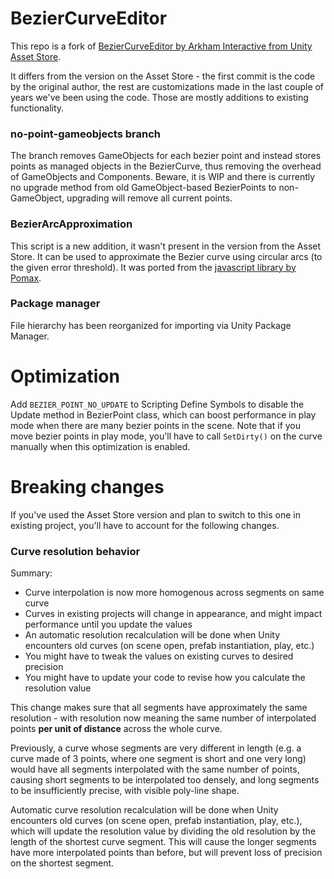 # BezierCurveEditor

This repo is a fork of [BezierCurveEditor by Arkham Interactive from Unity Asset Store](https://assetstore.unity.com/packages/tools/bezier-curve-editor-11278).

It differs from the version on the Asset Store - the first commit is the code by the original author, the rest are customizations made in the last couple of years we've been using the code. Those are mostly additions to existing functionality.

### no-point-gameobjects branch

The branch removes GameObjects for each bezier point and instead stores points as managed objects in the BezierCurve, thus removing the overhead of GameObjects and Components. Beware, it is WIP and there is currently no upgrade method from old GameObject-based BezierPoints to non-GameObject, upgrading will remove all current points.

### BezierArcApproximation

This script is a new addition, it wasn't present in the version from the Asset Store. It can be used to approximate the Bezier curve using circular arcs (to the given error threshold). It was ported from the [javascript library by Pomax](http://pomax.github.io/bezierinfo).

### Package manager

File hierarchy has been reorganized for importing via Unity Package Manager.


# Optimization

Add `BEZIER_POINT_NO_UPDATE` to Scripting Define Symbols to disable the Update method in BezierPoint class, which can boost performance in play mode when there are many bezier points in the scene. Note that if you move bezier points in play mode, you'll have to call `SetDirty()` on the curve manually when this optimization is enabled.


# Breaking changes

If you've used the Asset Store version and plan to switch to this one in existing project, you'll have to account for the following changes.

### Curve resolution behavior

Summary:

* Curve interpolation is now more homogenous across segments on same curve
* Curves in existing projects will change in appearance, and might impact performance until you update the values
* An automatic resolution recalculation will be done when Unity encounters old curves (on scene open, prefab instantiation, play, etc.)
* You might have to tweak the values on existing curves to desired precision
* You might have to update your code to revise how you calculate the resolution value

This change makes sure that all segments have approximately the same resolution - with resolution now meaning the same number of interpolated points **per unit of distance** across the whole curve.

Previously, a curve whose segments are very different in length (e.g. a curve made of 3 points, where one segment is short and one very long) would have all segments interpolated with the same number of points, causing short segments to be interpolated too densely, and long segments to be insufficiently precise, with visible poly-line shape.

Automatic curve resolution recalculation will be done when Unity encounters old curves (on scene open, prefab instantiation, play, etc.), which will update the resolution value by dividing the old resolution by the length of the shortest curve segment. This will cause the longer segments have more interpolated points than before, but will prevent loss of precision on the shortest segment.
